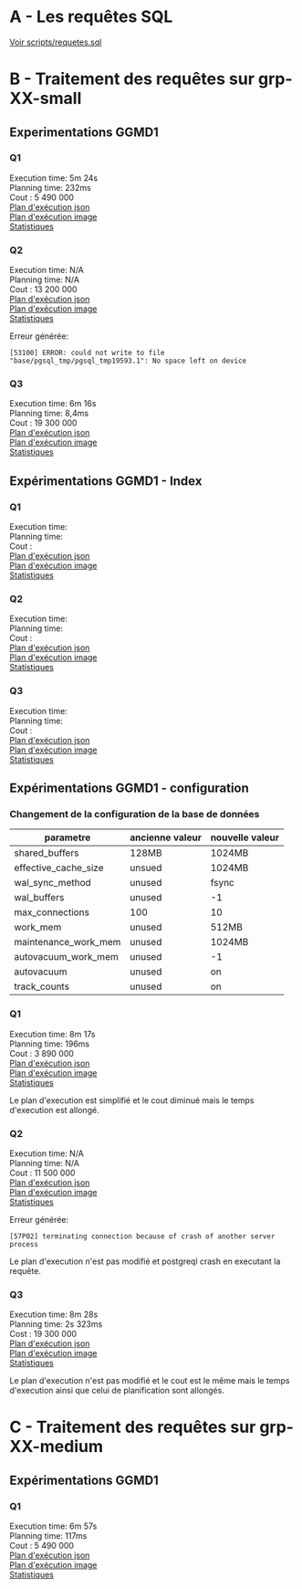 # A - Les requêtes SQL

[Voir scripts/requetes.sql](scripts/requetes.sql)

# B - Traitement des requêtes sur grp-XX-small

## Experimentations GGMD1

### Q1
Execution time: 5m 24s  
Planning time: 232ms  
Cout : 5 490 000  
[Plan d'exécution json](plan_execution/small/q1/Q1_small_base_on_personne.json)  
[Plan d'exécution image](plan_execution/small/q1/Q1_small_base_on_personne.png)  
[Statistiques](plan_execution/small/q1/Q1_small_base_on_personne_stats.png)  

### Q2
Execution time: N/A  
Planning time: N/A  
Cout : 13 200 000  
[Plan d'exécution json](plan_execution/small/q2/Q2_small_base_on_personne.json)  
[Plan d'exécution image](plan_execution/small/q2/Q2_small_base_on_personne.png)  
[Statistiques](plan_execution/small/q2/Q2_small_base_on_personne_stats.png)  

Erreur générée:
```log
[53100] ERROR: could not write to file "base/pgsql_tmp/pgsql_tmp19593.1": No space left on device
```

### Q3
Execution time: 6m 16s  
Planning time: 8,4ms  
Cout : 19 300 000  
[Plan d'exécution json](plan_execution/small/q3/Q3_small_base_on_personne.json)  
[Plan d'exécution image](plan_execution/small/q3/Q3_small_base_on_personne.png)  
[Statistiques](plan_execution/small/q3/Q3_small_base_on_personne_stats.png)  

## Expérimentations GGMD1 - Index 

### Q1
Execution time:   
Planning time:   
Cout :  
[Plan d'exécution json](plan_execution/small/q1/Q1_small_index_on_personne.json)  
[Plan d'exécution image](plan_execution/small/q1/Q1_small_index_on_personne.png)  
[Statistiques](plan_execution/small/q1/Q1_small_index_on_personne_stats.png)  

### Q2
Execution time:   
Planning time:   
Cout :  
[Plan d'exécution json](plan_execution/small/q2/Q2_small_index_on_personne.json)  
[Plan d'exécution image](plan_execution/small/q2/Q2_small_index_on_personne.png)  
[Statistiques](plan_execution/small/q2/Q2_small_index_on_personne_stats.png)  

### Q3
Execution time:   
Planning time:   
Cout :  
[Plan d'exécution json](plan_execution/small/q3/Q3_small_index_on_personne.json)  
[Plan d'exécution image](plan_execution/small/q3/Q3_small_index_on_personne.png)  
[Statistiques](plan_execution/small/q3/Q3_small_index_on_personne_stats.png)  

## Expérimentations GGMD1 - configuration 

### Changement de la configuration de la base de données

| parametre | ancienne valeur | nouvelle valeur |
|-|-|-|
| shared_buffers | 128MB | 1024MB |
| effective_cache_size | unsued | 1024MB |
| wal_sync_method |unused | fsync |
| wal_buffers | unused | -1 |
| max_connections | 100 | 10 |
| work_mem | unused | 512MB |
| maintenance_work_mem | unused | 1024MB |
| autovacuum_work_mem | unused | -1 |
| autovacuum | unused | on |
| track_counts | unused | on |

### Q1
Execution time: 8m 17s  
Planning time: 196ms  
Cout : 3 890 000  
[Plan d'exécution json](plan_execution/small/q1/Q1_small_config_opti_on_personne.json)  
[Plan d'exécution image](plan_execution/small/q1/Q1_small_config_opti_on_personne.png)  
[Statistiques](plan_execution/small/q1/Q1_small_config_opti_on_personne_stats.png)  

Le plan d'execution est simplifié et le cout diminué mais le temps d'execution est allongé.

### Q2

Execution time: N/A  
Planning time: N/A  
Cout :  11 500 000  
[Plan d'exécution json](plan_execution/small/q2/Q2_small_config_opti_on_personne.json)  
[Plan d'exécution image](plan_execution/small/q2/Q2_small_config_opti_on_personne.png)  
[Statistiques](plan_execution/small/q2/Q2_small_config_opti_on_personne_stats.png)

Erreur générée:
```log
[57P02] terminating connection because of crash of another server process
```

Le plan d'execution n'est pas modifié et postgreql crash en executant la requête.

### Q3

Execution time: 8m 28s  
Planning time: 2s 323ms  
Cost : 19 300 000  
[Plan d'exécution json](plan_execution/small/q3/Q3_small_config_opti_on_personne.json)  
[Plan d'exécution image](plan_execution/small/q3/Q3_small_config_opti_on_personne.png)  
[Statistiques](plan_execution/small/q3/Q3_small_config_opti_on_personne_stats.png)  

Le plan d'execution n'est pas modifié et le cout est le même mais le temps d'execution ainsi que celui de planification sont allongés.

# C - Traitement des requêtes sur grp-XX-medium

## Expérimentations GGMD1

### Q1
Execution time: 6m 57s  
Planning time: 117ms  
Cout : 5 490 000  
[Plan d'exécution json](plan_execution/medium/q1/Q1_medium_base_on_personne.json)  
[Plan d'exécution image](plan_execution/medium/q1/Q1_medium_base_on_personne.png)  
[Statistiques](plan_execution/medium/q1/Q1_medium_base_on_personne_stats.png)  
